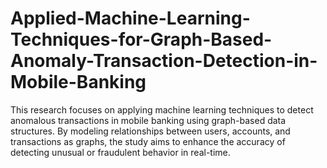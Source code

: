 # Applied-Machine-Learning-Techniques-for-Graph-Based-Anomaly-Transaction-Detection-in-Mobile-Banking
This research focuses on applying machine learning techniques to detect anomalous transactions in mobile banking using graph-based data structures. By modeling relationships between users, accounts, and transactions as graphs, the study aims to enhance the accuracy of detecting unusual or fraudulent behavior in real-time.